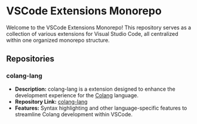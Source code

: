 # VSCode Extensions Monorepo

Welcome to the VSCode Extensions Monorepo! This repository serves as a collection of various extensions for Visual Studio Code, all centralized within one organized monorepo structure.

## Repositories

### colang-lang

- **Description:** colang-lang is a extension designed to enhance the development experience for the [Colang](https://github.com/NVIDIA/NeMo-Guardrails/blob/develop/docs/user_guides/colang-language-syntax-guide.md) language. 
- **Repository Link:** [colang-lang](https://github.com/genexuslabs/vscode-extension/tree/main/colang-lang)
- **Features:** Syntax highlighting and other language-specific features to streamline Colang development within VSCode.
